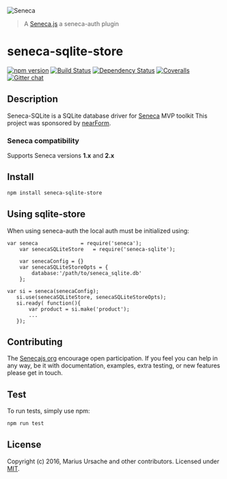 ![Seneca](http://senecajs.org/files/assets/seneca-logo.png)
> A [Seneca.js](https://github.com/senecajs/) a seneca-auth plugin

# seneca-sqlite-store
[![npm version][npm-badge]][npm-url]
[![Build Status][travis-badge]][travis-url]
[![Dependency Status][david-badge]][david-url]
[![Coveralls][BadgeCoveralls]][Coveralls]
[![Gitter chat][gitter-badge]][gitter-url]

## Description

Seneca-SQLite is a SQLite database driver for [Seneca](https://github.com/senecajs/) MVP toolkit
This project was sponsored by [nearForm](http://nearform.com).

### Seneca compatibility
Supports Seneca versions **1.x** and **2.x**

## Install

```sh
npm install seneca-sqlite-store
```

## Using sqlite-store

When using seneca-auth the local auth must be initialized using:

```
var seneca              = require('seneca');
    var senecaSQLiteStore   = require('seneca-sqlite');

    var senecaConfig = {}
    var senecaSQLiteStoreOpts = {
        database:'/path/to/seneca_sqlite.db'
    };

```
```
var si = seneca(senecaConfig);
   si.use(senecaSQLiteStore, senecaSQLiteStoreOpts);
   si.ready( function(){
       var product = si.make('product');
       ...
   });

```

## Contributing
The [Senecajs org][] encourage open participation. If you feel you can help in any way, be it with
documentation, examples, extra testing, or new features please get in touch.

## Test
To run tests, simply use npm:

```sh
npm run test
```

## License
Copyright (c) 2016, Marius Ursache and other contributors.
Licensed under [MIT][].


[npm-badge]: https://badge.fury.io/js/seneca-sqlite-store.svg
[npm-url]: https://badge.fury.io/js/seneca-sqlite-store
[david-badge]: https://david-dm.org/senecajs/seneca-sqlite-store.svg
[david-url]: https://david-dm.org/senecajs/seneca-sqlite-store
[gitter-badge]: https://badges.gitter.im/senecajs/seneca.png
[gitter-url]: https://gitter.im/senecajs/seneca
[travis-badge]: https://travis-ci.org/senecajs/seneca-sqlite-store.svg
[travis-url]: https://travis-ci.org/senecajs/seneca-sqlite-store
[MIT]: ./LICENSE.txt
[Senecajs org]: https://github.com/senecajs/
[Coveralls]: https://coveralls.io/github/senecajs/seneca-sqlite-store?branch=master
[BadgeCoveralls]: https://coveralls.io/repos/github/senecajs/seneca-sqlite-store/badge.svg?branch=master

